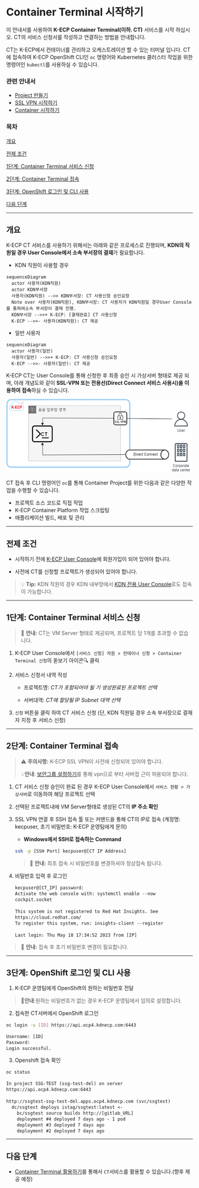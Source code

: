 [문서 최종 수정일자 : 2023-07-27]: # 

[문서 최종 수정자 : 신승규]: # 

# Container Terminal 시작하기

이 안내서를 사용하여 **K-ECP Container Terminal(이하. CT)** 서비스를 시작 하십시오. CT의 서비스 신청서를 작성하고 연결하는 방법을 안내합니다. 

CT는 K-ECP에서 컨테이너를 관리하고 오케스트레이션 할 수 있는 터미널 입니다. CT에 접속하여 K-ECP OpenShift CLI인 `oc` 명령어와 Kubernetes 클러스터 작업을 위한 명령어인 `kubectl`를 사용하실 수 있습니다.

### 관련 안내서

* [Project 만들기](./Project.md)
* [SSL VPN 시작하기](./SSLVPN_started.md)
* [Container 시작하기](./Container_started.md)

### 목차

[개요](#abstract)

[전제 조건](#precondition)

[1단계: Container Terminal 서비스 신청](#step1)

[2단계: Container Terminal 접속](#step2)

[3단계: OpenShift 로그인 및 CLI 사용](#step3)

[다음 단계](#nextstep)

---

<span id="abstract"/>

## 개요

K-ECP CT 서비스를 사용하기 위해서는 아래와 같은 프로세스로 진행되며, **KDN의 직원일 경우 User Console에서 소속 부서장의 결재**가 필요합니다.

* KDN 직원이 사용할 경우

```mermaid
sequenceDiagram
  actor 사용자(KDN직원)
  actor KDN부서장
  사용자(KDN직원) -->> KDN부서장: CT 사용신청 승인요청
  Note over 사용자(KDN직원), KDN부서장: CT 사용자가 KDN직원일 경우User Console를 통하여소속 부서장이 결재 진행.
  KDN부서장 -->>+ K-ECP: [결재완료] CT 사용신청
  K-ECP -->>- 사용자(KDN직원): CT 제공
```

* 일반 사용자

```mermaid
sequenceDiagram
  actor 사용자(일반)
  사용자(일반) -->>+ K-ECP: CT 사용신청 승인요청
  K-ECP -->>- 사용자(일반): CT 제공
```

K-ECP CT는 User Console를 통해 신청한 후 최종 승인 시 가상서버 형태로 제공 되며, 아래 개념도와 같이 **SSL-VPN 또는 전용선(Direct Connect 서비스 사용시)을 이용하여 접속**하실 수 있습니다.

  ![개념도](./../resource/concept_ct.png "서비스 개념도")

CT 접속 후 CLI 명령어인 `oc`를 통해 Container Project를 위한 다음과 같은 다양한 작업을 수행할 수 있습니다.

* 프로젝트 소스 코드로 직접 작업
* K-ECP Container Platform 작업 스크립팅
* 애플리케이션 빌드, 배포 및 관리

---

<span id="precondition"/>

## 전제 조건

* 시작하기 전에 [K-ECP User Console](https://kecp.kdn.com/mbr/ "인터넷에서 접속 시")에 회원가입이 되어 있어야 합니다. 

* 사전에 CT를 신청할 프로젝트가 생성되어 있어야 합니다. 

> :bulb: **Tip:** KDN 직원의 경우  KDN 내부망에서 [KDN 전용 User Console](http://kdnecp.kdn.com:8585/mbr/ "KDN 내부망에서 접속 시")로도 접속이 가능합니다.

---

<span id="step1"/>

## 1단계: Container Terminal 서비스 신청

> :bell: **안내:** CT는 VM Server 형태로 제공되며, 프로젝트 당 1개를 초과할 수 없습니다.   

1. K-ECP User Console에서 `[서비스 신청] 자원 > 컨테이너 신청 > Container Terminal 신청`의 돋보기 아이콘:mag: 클릭

2. 서비스 신청서 내역 작성 
   
   * 프로젝트명: *CT가 포함되어야 될 기 생성완료된 프로젝트 선택*
   
   * 서버대역: *CT에 할당될 IP Subnet 대역 선택* 

3. `신청` 버튼을 클릭 하여 CT 서비스 신청 (단, KDN 직원일 경우 소속 부서장으로 결재자 지정 후 서비스 신청)

---

<span id="step2"/>

## 2단계: Container Terminal 접속

> :warning: **주의사항:** K-ECP SSL VPN이 사전에 신청되어 있어야 합니다.
> 
> :bulb:**안내**: [보안그룹 설정하기](./SecurityGroup_started.md)를 통해 vpn으로 부터 서버접 근이 허용되야 합니다.

1. CT 서비스 신청 승인이 완료 된 경우 K-ECP User Console에서 `서비스 현황 > 가상서버`로 이동하여 해당 프로젝트 선택

2. 선택된 프로젝트내에 VM Server형태로 생성된 CT의 **IP 주소 확인**

3. SSL VPN 연결 후 SSH 접속 툴 또는 커맨드을 통해 CT의 IP로 접속 (계정명: kecpuser, 초기 비밀번호: K-ECP 운영팀에게 문의)
   
   * **Windows에서 SSH로 접속하는 Command**
   
   ```bash
   ssh -p [SSH Port] kecpuser@[CT IP Address]
   ```
   
   > :bell: **안내:** 최초 접속 시 비밀번호를 변경하셔야 정상접속 됩니다.

4. 비밀번호 입력 후 로그인
   
   ```
   kecpuser@[CT_IP] password:
   Activate the web console with: systemctl enable --now cockpit.socket
   
   This system is not registered to Red Hat Insights. See https://cloud.redhat.com/
   To register this system, run: insights-client --register
   
   Last login: Thu May 18 17:34:52 2023 from [IP]
   ```

> :bell: **안내:** 접속 후 초기 비밀번호 변경이 필요합니다.

---

<span id="step3"/>

## 3단계: OpenShift 로그인 및 CLI 사용

1. K-ECP 운영팀에게 OpenShift의 원하는 비밀번호 전달

> :bell:**안내**:원하는 비밀번호가 없는 경우 K-ECP 운영팀에서 임의로 설정합니다.

2. 접속한 CT서버에서 OpenShift 로그인

```bash
oc login -u [ID] https://api.ocp4.kdnecp.com:6443
```

```
Username: [ID]
Password:
Login successful.
```

3. Openshift 접속 확인

```bash
oc status  
```

```
In project SSG-TEST (ssg-test-del) on server https://api.ocp4.kdnecp.com:6443

http://ssgtest-ssg-test-del.apps.ocp4.kdnecp.com (svc/ssgtest)
  dc/ssgtest deploys istag/ssgtest:latest <-
    bc/ssgtest source builds http://[gitlab_URL]
    deployment #4 deployed 7 days ago - 1 pod
    deployment #3 deployed 7 days ago
    deployment #2 deployed 7 days ago
```

---

<span id ="next step"/>

</span>

## 다음 단계

* [Container Terminal 활용하기](./ContainerTerminal_use.md)를 통해서 `CT`서비스를 활용할 수 있습니다.(향후 제공 예정)
